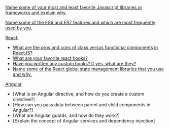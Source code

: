 [Name some of your most and least favorite Javascript libraries or frameworks and explain why.](question1.md)

[ Name some of the ES6 and ES7 features and which are most frequently used by you.](question2.md)

[React:](react.md)
- [What are the pros and cons of class versus functional components in ReactJS?](./react.md#what-are-the-pros-and-cons-of-class-versus-functional-components-in-reactjs)
- [What are your favorite react hooks?](./react.md#what-are-your-favorite-react-hooks)
- [Have you written any custom hooks? If yes, what are they?](./react.md#have-you-written-any-custom-hooks-if-yes-what-are-they)
- [Name some of the React global state management libraries that you use and why.](./react.md#name-some-of-the-react-global-state-management-libraries-that-you-use-and-why)

[Angular](angular.md)
- [What is an Angular directive, and how do you create a custom directive?]
- [How can you pass data between parent and child components in Angular?]
- [What are Angular guards, and how do they work?]
- [Explain the concept of Angular services and dependency injection]